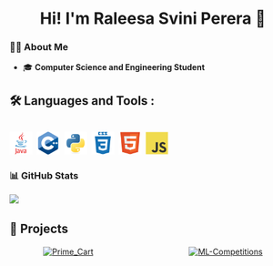<div id="header" align="center">
  <h1> Hi! I'm Raleesa Svini Perera 👋</h1>

</div>

### 👩‍💻 **About Me**
- 🎓 **Computer Science and Engineering Student** 

## :hammer_and_wrench: Languages and Tools :

<div>
  <br>
  <img src="https://github.com/devicons/devicon/blob/master/icons/java/java-original-wordmark.svg" title="Java" alt="Java" width="40" height="40"/>&nbsp;
  <img src="https://github.com/devicons/devicon/blob/master/icons/cplusplus/cplusplus-original.svg" title="C++" alt="C++" width="40" height="40"/>&nbsp;
  <img src="https://github.com/devicons/devicon/blob/master/icons/python/python-original.svg" title="Python" alt="Python" width="40" height="40"/>&nbsp;
  <img src="https://github.com/devicons/devicon/blob/master/icons/css3/css3-plain-wordmark.svg"  title="CSS3" alt="CSS" width="40" height="40"/>&nbsp;
  <img src="https://github.com/devicons/devicon/blob/master/icons/html5/html5-original.svg" title="HTML5" alt="HTML" width="40" height="40"/>&nbsp;
  <img src="https://github.com/devicons/devicon/blob/master/icons/javascript/javascript-original.svg" title="JavaScript" alt="JavaScript" width="40" height="40"/>&nbsp;
  
</div>

<!--
## Most used languages

<div>
  <a href="https://github.com/Raleesa-Perera">
  <img  align="center" src="https://github-readme-stats.vercel.app/api/top-langs/?username=Raleesa-Perera&layout=compact&theme=buefy&hide_border=true" />

</a>

</div>
-->

### 📊 **GitHub Stats**
<p>
  <img src="https://github-readme-stats.vercel.app/api?username=Raleesa-Perera&show_icons=true&theme=tokyonight" width="48%">
</p>

<!--## 📒 Projects

<div>
  
  <a href="https://github.com/Raleesa-Perera/Prime_Cart">
  <img align="center" src="https://github-readme-stats.vercel.app/api/pin/?username=Raleesa-Perera&repo=Prime_Cart&show_icons=true&line_height=27&title_color=6aa6f8&text_color=8a919a&icon_color=6aa6f8&bg_color=22272e" alt="Prime_Cart" />
</a>
  
</div>

<div>
  <a href="https://github.com/Raleesa-Perera/ML-Competitions">
  <img align="center" src="https://github-readme-stats.vercel.app/api/pin/?username=Raleesa-Perera&repo=ML-Competitions&show_icons=true&line_height=27&title_color=6aa6f8&text_color=8a919a&icon_color=6aa6f8&bg_color=22272e" alt="ML-Competitions" />
</a>
-->
## 📒 Projects

<div style="display: flex; justify-content: space-around; gap: 50px;">
  <a href="https://github.com/Raleesa-Perera/Prime_Cart">
    <img align="center" src="https://github-readme-stats.vercel.app/api/pin/?username=Raleesa-Perera&repo=Prime_Cart&show_icons=true&line_height=27&title_color=6aa6f8&text_color=8a919a&icon_color=6aa6f8&bg_color=22272e" alt="Prime_Cart" />
  </a>

  <a href="https://github.com/Raleesa-Perera/ML-Competitions">
    <img align="center" src="https://github-readme-stats.vercel.app/api/pin/?username=Raleesa-Perera&repo=ML-Competitions&show_icons=true&line_height=27&title_color=6aa6f8&text_color=8a919a&icon_color=6aa6f8&bg_color=22272e" alt="ML-Competitions" />
  </a>
</div>



</div>
